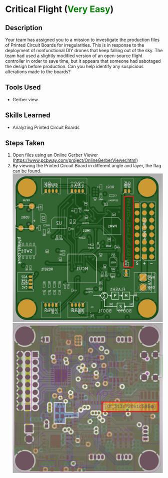 # Critical Flight  (<font color=green>Very Easy</font>)


## Description

Your team has assigned you to a mission to investigate the production files of Printed Circuit Boards for irregularities. This is in response to the deployment of nonfunctional DIY drones that keep falling out of the sky. The team had used a slightly modified version of an open-source flight controller in order to save time, but it appears that someone had sabotaged the design before production. Can you help identify any suspicious alterations made to the boards?

## Tools Used

- Gerber view

## Skills Learned

- Analyzing Printed Circuit Boards

## Steps Taken
1. Open files using an Online Gerber Viewer (https://www.pcbway.com/project/OnlineGerberViewer.html)
2. By viewing the Printed Circuit Board in different angle and layer, the flag can be found.
![alt text](image.png)
![alt text](image-1.png)
